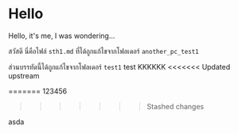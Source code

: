 # Hello
Hello, it's me, I was wondering...

สวัสดี นี่คือไฟล์ `sth1.md` ที่ได้ถูกแก้ไขจากโฟลเดอร์ `another_pc_test1`

ส่วนบรรทัดนี้ได้ถูกแก้ไขจากโฟลเดอร์ `test1`
test
KKKKKK
<<<<<<< Updated upstream

=======
123456
>>>>>>> Stashed changes

asda